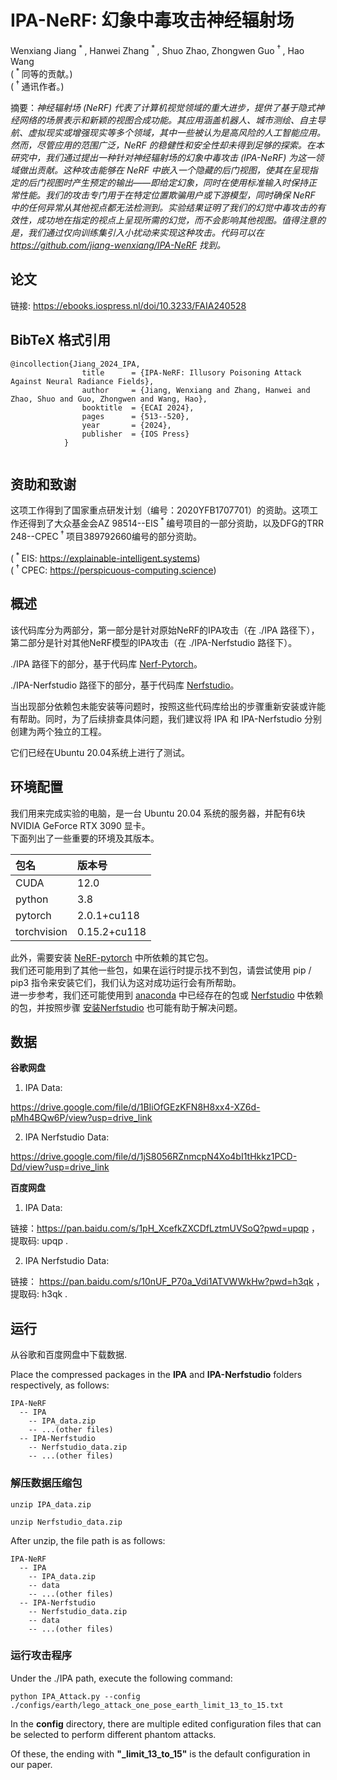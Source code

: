 # IPA-NeRF: 幻象中毒攻击神经辐射场

Wenxiang Jiang <sup> \* </sup>, Hanwei Zhang <sup> \* </sup>, Shuo Zhao, Zhongwen Guo <sup> † </sup>, Hao Wang<br>
(<sup> \* </sup> 同等的贡献。)<br>
(<sup> † </sup> 通讯作者。)

摘要：*神经辐射场 (NeRF) 代表了计算机视觉领域的重大进步，提供了基于隐式神经网络的场景表示和新颖的视图合成功能。其应用涵盖机器人、城市测绘、自主导航、虚拟现实或增强现实等多个领域，其中一些被认为是高风险的人工智能应用。然而，尽管应用的范围广泛，NeRF 的稳健性和安全性却未得到足够的探索。在本研究中，我们通过提出一种针对神经辐射场的幻象中毒攻击 (IPA-NeRF) 为这一领域做出贡献。这种攻击能够在 NeRF 中嵌入一个隐藏的后门视图，使其在呈现指定的后门视图时产生预定的输出——即给定幻象，同时在使用标准输入时保持正常性能。我们的攻击专门用于在特定位置欺骗用户或下游模型，同时确保 NeRF 中的任何异常从其他视点都无法检测到。实验结果证明了我们的幻觉中毒攻击的有效性，成功地在指定的视点上呈现所需的幻觉，而不会影响其他视图。值得注意的是，我们通过仅向训练集引入小扰动来实现这种攻击。代码可以在 https://github.com/jiang-wenxiang/IPA-NeRF 找到。*

## 论文

链接: https://ebooks.iospress.nl/doi/10.3233/FAIA240528

<section class="section" id="BibTeX">
    <div class="container is-max-desktop content">
        <h2 class="title">BibTeX 格式引用</h2>
        <pre><code>@incollection{Jiang_2024_IPA,
                title      = {IPA-NeRF: Illusory Poisoning Attack Against Neural Radiance Fields},
                author     = {Jiang, Wenxiang and Zhang, Hanwei and Zhao, Shuo and Guo, Zhongwen and Wang, Hao},
                booktitle  = {ECAI 2024},
                pages      = {513--520},
                year       = {2024},
                publisher  = {IOS Press}
            }
        </code></pre>
    </div>
</section>

## 资助和致谢

这项工作得到了国家重点研发计划（编号：2020YFB1707701）的资助。这项工作还得到了大众基金会AZ 98514--EIS<sup> \* </sup>编号项目的一部分资助，以及DFG的TRR 248--CPEC<sup> † </sup>项目389792660编号的部分资助。

(<sup> \* </sup> EIS: https://explainable-intelligent.systems)<br>
(<sup> † </sup> CPEC: https://perspicuous-computing.science)

## 概述

该代码库分为两部分，第一部分是针对原始NeRF的IPA攻击（在 ./IPA 路径下），第二部分是针对其他NeRF模型的IPA攻击（在 ./IPA-Nerfstudio 路径下）。

./IPA 路径下的部分，基于代码库 [Nerf-Pytorch](https://github.com/yenchenlin/nerf-pytorch)。

./IPA-Nerfstudio 路径下的部分，基于代码库 [Nerfstudio](https://github.com/nerfstudio-project/nerfstudio/)。

当出现部分依赖包未能安装等问题时，按照这些代码库给出的步骤重新安装或许能有帮助。同时，为了后续排查具体问题，我们建议将 IPA 和 IPA-Nerfstudio 分别创建为两个独立的工程。

它们已经在Ubuntu 20.04系统上进行了测试。

## 环境配置

我们用来完成实验的电脑，是一台 Ubuntu 20.04 系统的服务器，并配有6块 NVIDIA GeForce RTX 3090 显卡。<br>
下面列出了一些重要的环境及其版本。

| 包名          | 版本号          |
|:------------|:-------------|
| CUDA        | 12.0         |
| python      | 3.8          |
| pytorch     | 2.0.1+cu118  |
| torchvision | 0.15.2+cu118 |

此外，需要安装 [NeRF-pytorch](https://github.com/yenchenlin/nerf-pytorch) 中所依赖的其它包。<br>
我们还可能用到了其他一些包，如果在运行时提示找不到包，请尝试使用 pip / pip3 指令来安装它们，我们认为这对成功运行会有所帮助。<br>
进一步参考，我们还可能使用到 [anaconda](https://www.anaconda.com/) 中已经存在的包或 [Nerfstudio](https://github.com/nerfstudio-project/nerfstudio/) 中依赖的包，并按照步骤 [安装Nerfstudio](https://docs.nerf.studio/quickstart/installation.html) 也可能有助于解决问题。
## 数据


**谷歌网盘**

1. IPA Data:

https://drive.google.com/file/d/1BIiOfGEzKFN8H8xx4-XZ6d-pMh4BQw6P/view?usp=drive_link

2. IPA Nerfstudio Data:

https://drive.google.com/file/d/1jS8056RZnmcpN4Xo4bI1tHkkz1PCD-Dd/view?usp=drive_link

**百度网盘**

1. IPA Data:

链接：https://pan.baidu.com/s/1pH_XcefkZXCDfLztmUVSoQ?pwd=upqp ，
提取码: upqp .

2. IPA Nerfstudio Data:

链接： https://pan.baidu.com/s/10nUF_P70a_Vdi1ATVWWkHw?pwd=h3qk ，
提取码: h3qk .

## 运行

从谷歌和百度网盘中下载数据.

Place the compressed packages in the **IPA** and **IPA-Nerfstudio** folders respectively, as follows:

```
IPA-NeRF
  -- IPA
    -- IPA_data.zip
    -- ...(other files)
  -- IPA-Nerfstudio
    -- Nerfstudio_data.zip
    -- ...(other files)
```

### 解压数据压缩包

`unzip IPA_data.zip`

`unzip Nerfstudio_data.zip`

After unzip, the file path is as follows:

```
IPA-NeRF
  -- IPA
    -- IPA_data.zip
    -- data
    -- ...(other files)
  -- IPA-Nerfstudio
    -- Nerfstudio_data.zip
    -- data
    -- ...(other files)
```

### 运行攻击程序

Under the ./IPA path, execute the following command:

```
python IPA_Attack.py --config ./configs/earth/lego_attack_one_pose_earth_limit_13_to_15.txt
```

In the **config** directory, there are multiple edited configuration files that can be selected to perform different phantom attacks.

Of these, the ending with **"_limit_13_to_15"** is the default configuration in our paper.
